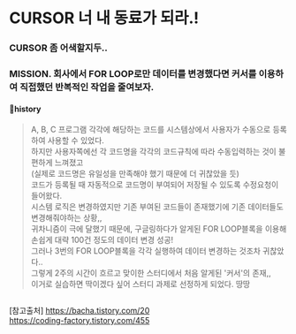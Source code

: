 # CURSOR 너 내 동료가 되라.!

### CURSOR 좀 어색할지두..

### MISSION. 회사에서 FOR LOOP로만 데이터를 변경했다면 커서를 이용하여 직접했던 반복적인 작업을 줄여보자.
#### 🔖history
> A, B, C 프로그램 각각에 해당하는 코드를 시스템상에서 사용자가 수동으로 등록하여 사용할 수 있었다.<br>
> 하지만 사용자쪽에선 각 코드명을 각각의 코드규칙에 따라 수동입력하는 것이 불편하게 느껴졌고<br>(실제로 코드명은 유일성을 만족해야 했기 때문에 더 귀찮았을 듯)<br>
> 코드가 등록될 때 자동적으로 코드명이 부여되어 저장될 수 있도록 수정요청이 들어왔다.<br>
> 시스템 로직은 변경하였지만 기존 부여된 코드들이 존재했기에 기존 데이터들도 변경해줘야하는 상황,,<br>
> 귀차니즘이 극에 달했기 때문에, 구글링하다가 알게된 FOR LOOP블록을 이용해 손쉽게 대략 100건 정도의 데이터 변경 성공!<br>
> 그러나 3번의 FOR LOOP블록을 각각 실행하여 데이터 변경하는 것조차 귀찮았다..<br>
> 그렇게 2주의 시간이 흐르고 맞이한 스터디에서 처음 알게된 '커서'의 존재,,
> <br>이거로 실습하면 딱이겠다 싶어 스터디 과제로 선정하게 되었다. 땅땅

```

```

[참고출처]
https://bacha.tistory.com/20 <br>
https://coding-factory.tistory.com/455
